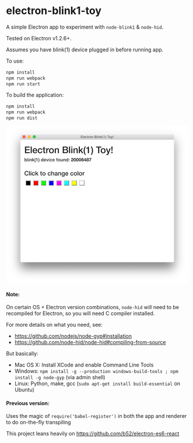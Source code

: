 # electron-blink1-toy

A simple Electron app to experiment with `node-blink1` & `node-hid`.

Tested on Electron v1.2.6+.

Assumes you have blink(1) device plugged in before running app.

To use:
```
npm install
npm run webpack
npm run start
```

To build the application:
```
npm install
npm run webpack
npm run dist
```

![screenshot](./screenshot.png)

#### Note:
On certain OS + Electron version combinations, `node-hid` will need to be
recompiled for Electron, so you will need C compiler installed.

For more details on what you need, see:
* https://github.com/nodejs/node-gyp#installation
* https://github.com/node-hid/node-hid#compiling-from-source

But basically:

* Mac OS X: Install XCode and enable Command Line Tools
* Windows: `npm install -g --production windows-build-tools ; npm install -g node-gyp` (via admin shell)
* Linux: Python, make, gcc (`sudo apt-get install build-essential` on Ubuntu)

#### Previous version:
Uses the magic of `require('babel-register')` in both the app and renderer to do on-the-fly transpiling

This project leans heavily on https://github.com/b52/electron-es6-react
